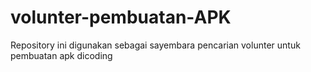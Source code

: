 # volunter-pembuatan-APK
Repository ini digunakan sebagai sayembara pencarian volunter untuk pembuatan apk dicoding
